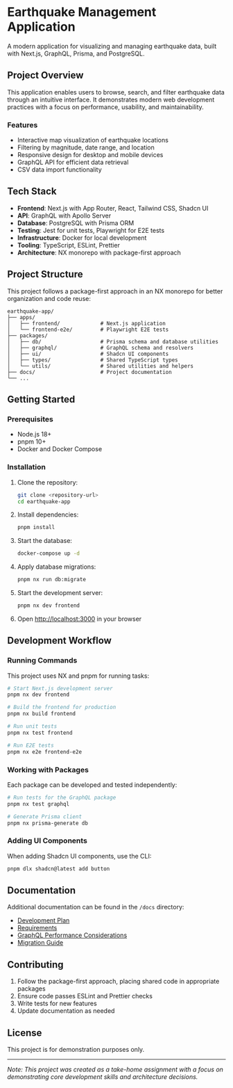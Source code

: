 # Earthquake Management Application

A modern application for visualizing and managing earthquake data, built with Next.js, GraphQL, Prisma, and PostgreSQL.

## Project Overview

This application enables users to browse, search, and filter earthquake data through an intuitive interface. It demonstrates modern web development practices with a focus on performance, usability, and maintainability.

### Features

- Interactive map visualization of earthquake locations
- Filtering by magnitude, date range, and location
- Responsive design for desktop and mobile devices
- GraphQL API for efficient data retrieval
- CSV data import functionality

## Tech Stack

- **Frontend**: Next.js with App Router, React, Tailwind CSS, Shadcn UI
- **API**: GraphQL with Apollo Server
- **Database**: PostgreSQL with Prisma ORM
- **Testing**: Jest for unit tests, Playwright for E2E tests
- **Infrastructure**: Docker for local development
- **Tooling**: TypeScript, ESLint, Prettier
- **Architecture**: NX monorepo with package-first approach

## Project Structure

This project follows a package-first approach in an NX monorepo for better organization and code reuse:

```
earthquake-app/
├── apps/
│   ├── frontend/             # Next.js application
│   └── frontend-e2e/         # Playwright E2E tests
├── packages/
│   ├── db/                   # Prisma schema and database utilities
│   ├── graphql/              # GraphQL schema and resolvers
│   ├── ui/                   # Shadcn UI components
│   ├── types/                # Shared TypeScript types
│   └── utils/                # Shared utilities and helpers
├── docs/                     # Project documentation
└── ...
```

## Getting Started

### Prerequisites

- Node.js 18+
- pnpm 10+
- Docker and Docker Compose

### Installation

1. Clone the repository:
   ```bash
   git clone <repository-url>
   cd earthquake-app
   ```

2. Install dependencies:
   ```bash
   pnpm install
   ```

3. Start the database:
   ```bash
   docker-compose up -d
   ```

4. Apply database migrations:
   ```bash
   pnpm nx run db:migrate
   ```

5. Start the development server:
   ```bash
   pnpm nx dev frontend
   ```

6. Open [http://localhost:3000](http://localhost:3000) in your browser

## Development Workflow

### Running Commands

This project uses NX and pnpm for running tasks:

```bash
# Start Next.js development server
pnpm nx dev frontend

# Build the frontend for production
pnpm nx build frontend

# Run unit tests
pnpm nx test frontend

# Run E2E tests
pnpm nx e2e frontend-e2e
```

### Working with Packages

Each package can be developed and tested independently:

```bash
# Run tests for the GraphQL package
pnpm nx test graphql

# Generate Prisma client
pnpm nx prisma-generate db
```

### Adding UI Components

When adding Shadcn UI components, use the CLI:

```bash
pnpm dlx shadcn@latest add button
```

## Documentation

Additional documentation can be found in the `/docs` directory:

- [Development Plan](./development-plan.md)
- [Requirements](./requirements.md)
- [GraphQL Performance Considerations](./docs/graphql-performance-considerations.md)
- [Migration Guide](./docs/nextjs-to-express-migration.md)

## Contributing

1. Follow the package-first approach, placing shared code in appropriate packages
2. Ensure code passes ESLint and Prettier checks
3. Write tests for new features
4. Update documentation as needed

## License

This project is for demonstration purposes only.

---

*Note: This project was created as a take-home assignment with a focus on demonstrating core development skills and architecture decisions.*
